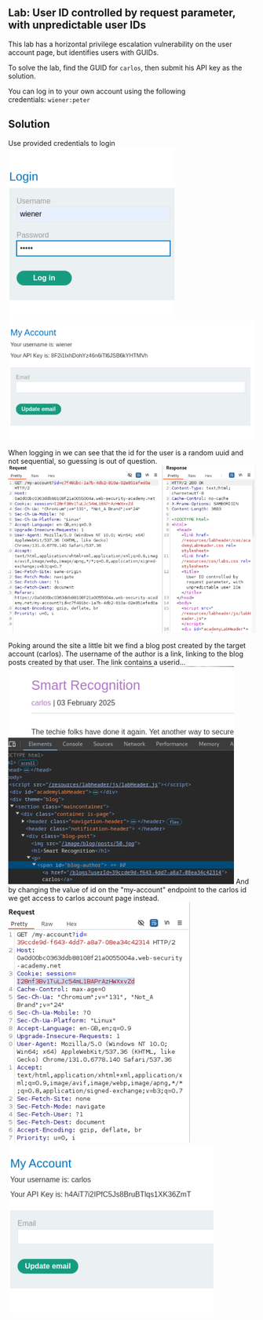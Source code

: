 ## Lab: User ID controlled by request parameter, with unpredictable user IDs
This lab has a horizontal privilege escalation vulnerability on the user account page, but identifies users with GUIDs.

To solve the lab, find the GUID for `carlos`, then submit his API key as the solution.

You can log in to your own account using the following credentials: `wiener:peter`

## Solution
Use provided credentials to login
![](../img/Lab_4_Login.png)
![](../img/Lab_4_Account_API.png)

When logging in we can see that the id for the user is a random uuid and not sequential, so guessing is out of question.
![](../img/Lab_4_Account_ID.png)

Poking around the site a little bit we find a blog post created by the target account (carlos). The username of the author is a link, linking to the blog posts created by that user. The link contains a userid...
![](../img/Lab_4_Found_Id.png)
And by changing the value of id on the "my-account" endpoint to the carlos id we get access to carlos account page instead.
![](../img/Lab_4_Request_Target.png)
![](../img/Lab_4_Found_API_Key.png)
